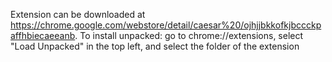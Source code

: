 Extension can be downloaded at https://chrome.google.com/webstore/detail/caesar%20/ojhjjbkkofkjbccckpaffhbiecaeeanb. To install unpacked: go to chrome://extensions, select "Load Unpacked" in the top left, and select the folder of the extension